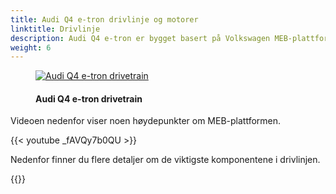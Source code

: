```yaml
---
title: Audi Q4 e-tron drivlinje og motorer
linktitle: Drivlinje
description: Audi Q4 e-tron er bygget basert på Volkswagen MEB-plattformen.
weight: 6
---
```

<!-- markdownlint-disable MD033 -->

<figure>
    <a href="https://media.electrichasgoneaudi.net/multimedia/models/q4-e-tron/drivetrain/drivetrain.jpg">
        <img src="https://media.electrichasgoneaudi.net/multimedia/models/q4-e-tron/drivetrain/drivetrains.jpg"
        class="img-fluid" alt="Audi Q4 e-tron drivetrain" title="Audi Q4 e-tron drivetrain">
    </a>
    <figcaption><h4>Audi Q4 e-tron drivetrain</h4></figcaption>
</figure>

Videoen nedenfor viser noen høydepunkter om MEB-plattformen.
 
{{< youtube _fAVQy7b0QU >}}

Nedenfor finner du flere detaljer om de viktigste komponentene i drivlinjen.

{{<children description="true" />}}

